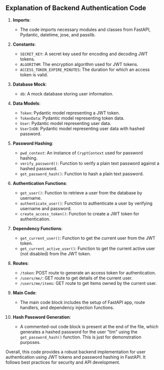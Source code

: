 ## Explanation of Backend Authentication Code

1. **Imports**:
   - The code imports necessary modules and classes from FastAPI, Pydantic, datetime, jose, and passlib.

2. **Constants**:
   - `SECRET_KEY`: A secret key used for encoding and decoding JWT tokens.
   - `ALGORITHM`: The encryption algorithm used for JWT tokens.
   - `ACCESS_TOKEN_EXPIRE_MINUTES`: The duration for which an access token is valid.

3. **Database Mock**:
   - `db`: A mock database storing user information.

4. **Data Models**:
   - `Token`: Pydantic model representing a JWT token.
   - `TokenData`: Pydantic model representing token data.
   - `User`: Pydantic model representing user data.
   - `UserInDB`: Pydantic model representing user data with hashed password.

5. **Password Hashing**:
   - `pwd_context`: An instance of `CryptContext` used for password hashing.
   - `verify_password()`: Function to verify a plain text password against a hashed password.
   - `get_password_hash()`: Function to hash a plain text password.

6. **Authentication Functions**:
   - `get_user()`: Function to retrieve a user from the database by username.
   - `authenticate_user()`: Function to authenticate a user by verifying username and password.
   - `create_access_token()`: Function to create a JWT token for authentication.

7. **Dependency Functions**:
   - `get_current_user()`: Function to get the current user from the JWT token.
   - `get_current_active_user()`: Function to get the current active user (not disabled) from the JWT token.

8. **Routes**:
   - `/token`: POST route to generate an access token for authentication.
   - `/users/me/`: GET route to get details of the current user.
   - `/users/me/items`: GET route to get items owned by the current user.

9. **Main Code**:
   - The main code block includes the setup of FastAPI app, route handlers, and dependency injection functions.

10. **Hash Password Generation**:
    - A commented-out code block is present at the end of the file, which generates a hashed password for the user "tim" using the `get_password_hash()` function. This is just for demonstration purposes.

Overall, this code provides a robust backend implementation for user authentication using JWT tokens and password hashing in FastAPI. It follows best practices for security and API development.
